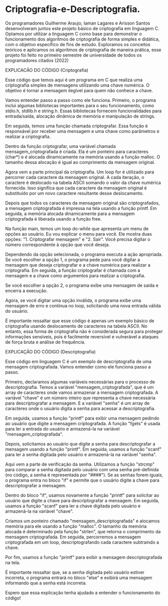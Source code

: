 # Criptografia-e-Descriptografia.



Os programadores Guilherme Araujo, Iaman Lagares e Arisson Santos desenvolveram juntos este projeto básico de criptografia em linguagem C. Optamos por utilizar a linguagem C como base para demonstrar o funcionamento dos algoritmos de criptografia de forma simples e didática, com o objetivo específico de fins de estudo. Exploramos os conceitos teóricos e aplicamos os algoritmos de criptografia de maneira prática, esse projeto foi feito no primeiro semestre de universidade de todos os programadores citados (2022)



EXPLICACÃO DO CÓDIGO (Criptografia)

Esse código que temos aqui é um programa em C que realiza uma criptografia simples de mensagens utilizando uma chave numérica. O objetivo é tornar a mensagem ilegível para quem não conhece a chave.

Vamos entender passo a passo como ele funciona. Primeiro, o programa inclui algumas bibliotecas importantes para o seu funcionamento, como stdio.h, stdlib.h e string.h. Essas bibliotecas fornecem funcionalidades para entrada/saída, alocação dinâmica de memória e manipulação de strings.

Em seguida, temos uma função chamada criptografar. Essa função é responsável por receber uma mensagem e uma chave como parâmetros e realizar a criptografia.

Dentro da função criptografar, uma variável chamada mensagem_criptografada é criada. Ela é um ponteiro para caracteres (char*) e é alocada dinamicamente na memória usando a função malloc. O tamanho dessa alocação é igual ao comprimento da mensagem original.

Agora vem a parte principal da criptografia. Um loop for é utilizado para percorrer cada caractere da mensagem original. A cada iteração, o caractere é deslocado na tabela ASCII somando o valor da chave numérica fornecida. Isso significa que cada caractere da mensagem original é substituído por um novo caractere resultante desse deslocamento.

Depois que todos os caracteres da mensagem original são criptografados, a mensagem criptografada é impressa na tela usando a função printf. Em seguida, a memória alocada dinamicamente para a mensagem criptografada é liberada usando a função free.

Na função main, temos um loop do-while que apresenta um menu de opções ao usuário. Eu vou explicar o menu para você. Ele mostra duas opções: "1. Criptografar mensagem" e "2. Sair". Você precisa digitar o número correspondente à opção que você deseja.

Dependendo da opção selecionada, o programa executa a ação apropriada. Se você escolher a opção 1, o programa pede para você digitar a mensagem que deseja criptografar e a chave numérica para realizar a criptografia. Em seguida, a função criptografar é chamada com a mensagem e a chave como argumentos para realizar a criptografia.

Se você escolher a opção 2, o programa exibe uma mensagem de saída e encerra a execução.

Agora, se você digitar uma opção inválida, o programa exibe uma mensagem de erro e continua no loop, solicitando uma nova entrada válida do usuário.

É importante ressaltar que esse código é apenas um exemplo básico de criptografia usando deslocamento de caracteres na tabela ASCII. No entanto, essa forma de criptografia não é considerada segura para proteger informações sensíveis, pois é facilmente reversível e vulnerável a ataques de força bruta e análise de frequência.

EXPLICAÇÃO DO CÓDIGO (Descriptografia)

Esse código em linguagem C é um exemplo de descriptografia de uma mensagem criptografada. Vamos entender como ele funciona passo a passo.

Primeiro, declaramos algumas variáveis necessárias para o processo de descriptografia. Temos a variável "mensagem_criptografada", que é um array de caracteres onde vamos armazenar a mensagem criptografada. A variável "chave" é um número inteiro que representa a chave necessária para descriptografar a mensagem. E a variável "senha" é um array de caracteres onde o usuário digita a senha para acessar a descriptografia.

Em seguida, usamos a função "printf" para exibir uma mensagem pedindo ao usuário que digite a mensagem criptografada. A função "fgets" é usada para ler a entrada do usuário e armazená-la na variável "mensagem_criptografada".

Depois, solicitamos ao usuário que digite a senha para descriptografar a mensagem usando a função "printf". Em seguida, usamos a função "scanf" para ler a senha digitada pelo usuário e armazená-la na variável "senha".

Aqui vem a parte de verificação da senha. Utilizamos a função "strcmp" para comparar a senha digitada pelo usuário com uma senha pré-definida (no código, a senha é representada por "####"). Se as senhas forem iguais, o programa entra no bloco "if" e permite que o usuário digite a chave para descriptografar a mensagem.

Dentro do bloco "if", usamos novamente a função "printf" para solicitar ao usuário que digite a chave para descriptografar a mensagem. Em seguida, usamos a função "scanf" para ler a chave digitada pelo usuário e armazená-la na variável "chave".

Criamos um ponteiro chamado "mensagem_descriptografada" e alocamos memória para ele usando a função "malloc". O tamanho da memória alocada é determinado pela função "strlen", que retorna o comprimento da mensagem criptografada. Em seguida, percorremos a mensagem criptografada em um loop, descriptografando cada caractere subtraindo a chave.

Por fim, usamos a função "printf" para exibir a mensagem descriptografada na tela.

É importante ressaltar que, se a senha digitada pelo usuário estiver incorreta, o programa entrará no bloco "else" e exibirá uma mensagem informando que a senha está incorreta.

Espero que essa explicação tenha ajudado a entender o funcionamento do código!
